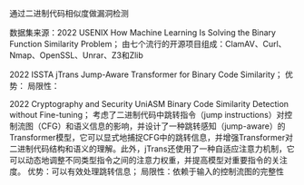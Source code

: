 通过二进制代码相似度做漏洞检测

数据集来源：2022 USENIX How Machine Learning Is Solving the Binary Function Similarity Problem；
由七个流行的开源项目组成：ClamAV、Curl、Nmap、OpenSSL、Unrar、Z3和Zlib

2022 ISSTA jTrans Jump-Aware Transformer for Binary Code Similarity；
优势：
局限性：

2022 Cryptography and Security UniASM Binary Code Similarity Detection without Fine-tuning；
考虑了二进制代码中跳转指令（jump instructions）对控制流图（CFG）和语义信息的影响，并设计了一种跳转感知（jump-aware）的Transformer模型，它可以显式地捕捉CFG中的跳转信息，并增强Transformer对二进制代码结构和语义的理解。此外，jTrans还使用了一种自适应注意力机制，它可以动态地调整不同类型指令之间的注意力权重，并提高模型对重要指令的关注度。
优势：可以有效处理跳转信息；
局限性：依赖于输入的控制流图的完整性







